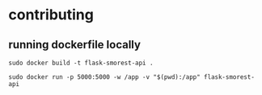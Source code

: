 # contributing
## running dockerfile locally 
```
sudo docker build -t flask-smorest-api .

sudo docker run -p 5000:5000 -w /app -v "$(pwd):/app" flask-smorest-api
```